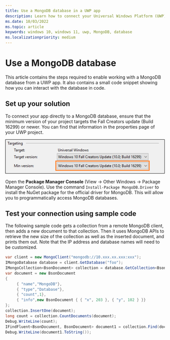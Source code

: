 ```yaml
---
title: Use a MongoDB database in a UWP app
description: Learn how to connect your Universal Windows Platform (UWP) app directly to a MongoDB database and test the connection programmatically.
ms.date: 10/03/2022
ms.topic: article
keywords: windows 10, windows 11, uwp, MongoDB, database
ms.localizationpriority: medium
---
```


# Use a MongoDB database

This article contains the steps required to enable working with a MongoDB database from a UWP app. It also contains a small code snippet showing how you can interact with the database in code.

## Set up your solution

To connect your app directly to a MongoDB database, ensure that the minimum version of your project targets the Fall Creators update (Build 16299) or newer.  You can find that information in the properties page of your UWP project.

![Image of the Targeting property pane in VisualStudio showing the target and minimum versions set to the Fall Creators Update](images/min-version-fall-creators.png)

Open the **Package Manager Console** (View -> Other Windows -> Package Manager Console). Use the command `Install-Package MongoDB.Driver` to install the NuGet package for the official driver for MongoDB. This will allow you to programmatically access MongoDB databases.

## Test your connection using sample code

The following sample code gets a collection from a remote MongoDB client, then adds a new document to that collection. Then it uses MongoDB APIs to retrieve the new size of the collection as well as the inserted document, and prints them out. Note that the IP address and database names will need to be customized.

```csharp
var client = new MongoClient("mongodb://10.xxx.xx.xxx:xxx");
IMongoDatabase database = client.GetDatabase("foo");
IMongoCollection<BsonDocument> collection = database.GetCollection<BsonDocument>("bar");
var document = new BsonDocument
{
     { "name","MongoDB"},
     { "type","Database"},
     { "count",1},
     { "info",new BsonDocument { { "x", 203 }, { "y", 102 } }}
};
collection.InsertOne(document);
long count = collection.CountDocuments(document);
Debug.WriteLine(count);
IFindFluent<BsonDocument, BsonDocument> document1 = collection.Find(document);
Debug.WriteLine(document1.ToString());
```
